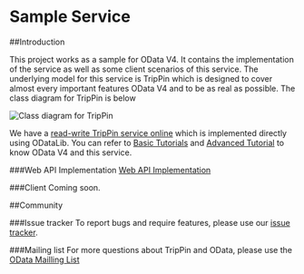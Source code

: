 Sample Service
=============

##Introduction

This project works as a sample for OData V4. It contains the implementation of the service as well as some client scenarios of this service. The underlying model for this service is TripPin which is designed to cover almost every important features OData V4 and to be as real as possible. The class diagram for TripPin is below

![Class diagram for TripPin](https://github.com/OData/Samples/blob/master/Scenarios/TripPin/Images/TripPinClassDiagram.jpg)

We have a [read-write TripPin service online](http://services.odata.org/V4/TripPinServiceRW) which is implemented directly using ODataLib. You can refer to [Basic Tutorials](http://www.odata.org/getting-started/basic-tutorial/) and [Advanced Tutorial](http://www.odata.org/getting-started/advanced-tutorial/) to know OData V4 and this service.

###Web API Implementation
[Web API Implementation](https://github.com/OData/ODataSamples/tree/master/Scenarios/TripPin/src/webapi)

###Client 
Coming soon.

##Community

###Issue tracker
To report bugs and require features, please use our [issue tracker](https://github.com/OData/SampleService/issues).

###Mailing list
For more questions about TripPin and OData, please use the [OData Mailling List](http://www.odata.org/join-the-odata-discussion/)
